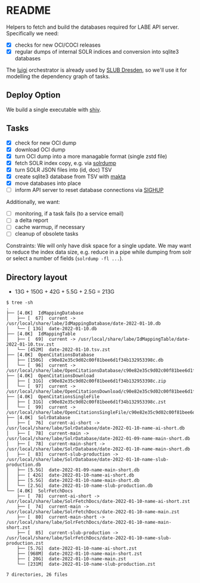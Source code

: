 # README

Helpers to fetch and build the databases required for LABE API server. Specifically we need:

* [x] checks for new OCI/COCI releases
* [x] regular dumps of internal SOLR indices and conversion into sqlite3 databases

The [luigi](https://github.com/spotify/luigi) orchestrator is already used by
[SLUB Dresden](https://www.slub-dresden.de/), so we'll use it for modelling the
dependency graph of tasks.

## Deploy Option

We build a single executable with [shiv](https://github.com/linkedin/shiv).

## Tasks

* [x] check for new OCI dump
* [x] download OCI dump
* [x] turn OCI dump into a more managable format (single zstd file)
* [x] fetch SOLR index copy, e.g. via [solrdump](https://github.com/ubleipzig/solrdump)
* [x] turn SOLR JSON files into (id, doc) TSV
* [x] create sqlite3 database from TSV with [makta](https://github.com/miku/labe/tree/main/go/ckit#makta)
* [x] move databases into place
* [ ] inform API server to reset database connections via [SIGHUP](https://en.wikipedia.org/wiki/SIGHUP)

Additionally, we want:

* [ ] monitoring, if a task fails (to a service email)
* [ ] a delta report
* [ ] cache warmup, if necessary
* [ ] cleanup of obsolete tasks

Constraints: We will only have disk space for a single update. We may want to
reduce the index data size, e.g. reduce in a pipe while dumping from solr or
select a number of fields (`solrdump -fl ...`).

## Directory layout

* 13G + 150G + 42G + 5.5G + 2.5G = 213G

```
$ tree -sh
.
├── [4.0K]  IdMappingDatabase
│   ├── [  67]  current -> /usr/local/share/labe/IdMappingDatabase/date-2022-01-10.db
│   └── [ 13G]  date-2022-01-10.db
├── [4.0K]  IdMappingTable
│   ├── [  69]  current -> /usr/local/share/labe/IdMappingTable/date-2022-01-10.tsv.zst
│   └── [452M]  date-2022-01-10.tsv.zst
├── [4.0K]  OpenCitationsDatabase
│   ├── [150G]  c90e82e35c9d02c00f81bee6d1f34b132953398c.db
│   └── [  96]  current -> /usr/local/share/labe/OpenCitationsDatabase/c90e82e35c9d02c00f81bee6d1f34b132953398c.db
├── [4.0K]  OpenCitationsDownload
│   ├── [ 31G]  c90e82e35c9d02c00f81bee6d1f34b132953398c.zip
│   └── [  97]  current -> /usr/local/share/labe/OpenCitationsDownload/c90e82e35c9d02c00f81bee6d1f34b132953398c.zip
├── [4.0K]  OpenCitationsSingleFile
│   ├── [ 31G]  c90e82e35c9d02c00f81bee6d1f34b132953398c.zst
│   └── [  99]  current -> /usr/local/share/labe/OpenCitationsSingleFile/c90e82e35c9d02c00f81bee6d1f34b132953398c.zst
├── [4.0K]  SolrDatabase
│   ├── [  76]  current-ai-short -> /usr/local/share/labe/SolrDatabase/date-2022-01-10-name-ai-short.db
│   ├── [  78]  current-main -> /usr/local/share/labe/SolrDatabase/date-2022-01-09-name-main-short.db
│   ├── [  78]  current-main-short -> /usr/local/share/labe/SolrDatabase/date-2022-01-10-name-main-short.db
│   ├── [  83]  current-slub-production -> /usr/local/share/labe/SolrDatabase/date-2022-01-10-name-slub-production.db
│   ├── [5.5G]  date-2022-01-09-name-main-short.db
│   ├── [ 42G]  date-2022-01-10-name-ai-short.db
│   ├── [5.5G]  date-2022-01-10-name-main-short.db
│   └── [2.5G]  date-2022-01-10-name-slub-production.db
└── [4.0K]  SolrFetchDocs
    ├── [  78]  current-ai-short -> /usr/local/share/labe/SolrFetchDocs/date-2022-01-10-name-ai-short.zst
    ├── [  74]  current-main -> /usr/local/share/labe/SolrFetchDocs/date-2022-01-10-name-main.zst
    ├── [  80]  current-main-short -> /usr/local/share/labe/SolrFetchDocs/date-2022-01-10-name-main-short.zst
    ├── [  85]  current-slub-production -> /usr/local/share/labe/SolrFetchDocs/date-2022-01-10-name-slub-production.zst
    ├── [5.7G]  date-2022-01-10-name-ai-short.zst
    ├── [968M]  date-2022-01-10-name-main-short.zst
    ├── [ 20G]  date-2022-01-10-name-main.zst
    └── [231M]  date-2022-01-10-name-slub-production.zst

7 directories, 26 files
```

